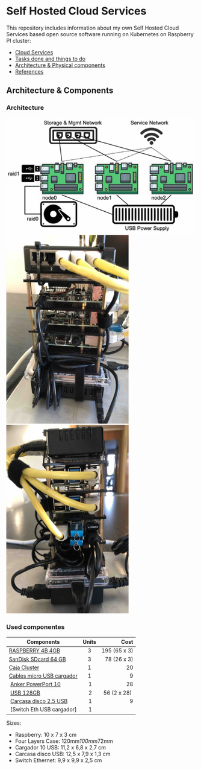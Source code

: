 # Self Hosted Cloud Services

This repository includes information about my own Self Hosted Cloud Services based open source software running on Kubernetes on Raspberry PI cluster:
* [Cloud Services](README.md)
* [Tasks done and things to do](ToDo.md)
* [Architecture & Physical components](/architecture.md)
* [References](/references.md)

## Architecture & Components

### Architecture

<img src="images/diagram.jpg">

<img src="images/cluster1.jpg" width="325" height="500">

<img src="images/cluster2.jpg" width="325" height="500">

### Used componentes

| Components        | Units           | Cost  |
| ------------- |:-------------:| -----:|
| [RASPBERRY 4B 4GB](https://www.amazon.es/RASPBERRY-Placa-Modelo-SDRAM-1822096/dp/B07TC2BK1X/)    | 3 | 195 (65 x 3) |
| [SanDisk SDcard 64 GB](https://www.amazon.es/SanDisk-Extreme-Pro-Tarjeta-Memoria/dp/B07H9J1YXN)  | 3 |   78 (26 x 3)|
| [Caja Cluster](https://www.amazon.es/Raspberry-Ventilador-refrigeraci%C3%B3n-disipador-acr%C3%ADlico/dp/B07J9VMNBL) | 1      |    20 |
| [Cables micro USB cargador](https://www.amazon.es/MaGeek-Cables-Sincroniza-Samsung-Motorola/dp/B00WMAQKS2) | 1 | 9 |
| [Anker PowerPort 10](https://www.amazon.es/Anker-PowerPort-10-Cargador-smartphones/dp/B00YTJ45HM) | 1 | 28 |
| [USB 128GB](https://www.amazon.es/Memoria-Flash-SanDisk-Velocidad-Lectura/dp/B07857Y17V/) | 2 | 56 (2 x 28) |
| [Carcasa disco 2.5 USB](https://www.amazon.es/Posugear-Sopporta-requiere-Herramientas-Transparente/dp/B077XVTTJC/) | 1 | 9 |
| [Switch Eth USB cargador] | 1 | |

Sizes:

* Raspberry: 10 x 7 x 3 cm
* Four Layers Case: 120mm*100mm*72mm
* Cargador 10 USB: 11,2 x 6,8 x 2,7 cm
* Carcasa disco USB: 12,5 x 7,9 x 1,3 cm
* Switch Ethernet: 9,9 x 9,9 x 2,5 cm